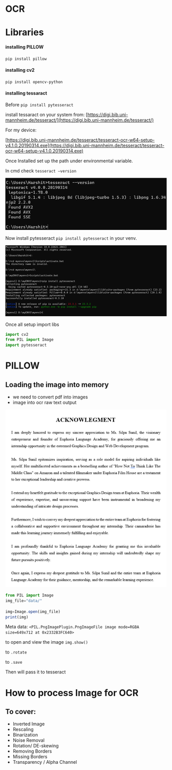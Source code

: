 # OCR

# Libraries

#### installing PILLOW

`pip install pillow`

#### installing cv2

`pip install opencv-python`

#### installing tessaract

Before `pip install pytesseract`

install tessaract on your system from: [https://digi.bib.uni-mannheim.de/tesseract/](https://digi.bib.uni-mannheim.de/tesseract/)

For my device:

[https://digi.bib.uni-mannheim.de/tesseract/tesseract-ocr-w64-setup-v4.1.0.20190314.exe](https://digi.bib.uni-mannheim.de/tesseract/tesseract-ocr-w64-setup-v4.1.0.20190314.exe)

Once Installed set up the path under environmental variable.

In cmd check `tesseract —version`

![Untitled](img/Untitled.png)

Now install pytesseract `pip install pytesseract` in your venv.

![Untitled](img/Untitled%201.png)

Once all setup import libs

```jsx
import cv2
from PIL import Image
import pytesseract
```

# PILLOW

## Loading the image into memory

- we need to convert pdf into images
- image into ocr raw text output

![Untitled](img/Untitled%202.png)

```jsx
from PIL import Image
img_file="data/"

img=Image.open(img_file)
print(img)
```

Meta data: `<PIL.PngImagePlugin.PngImageFile image mode=RGBA size=649x712 at 0x2332B3FC640>`

to open and view the image `img.show()`

to `.rotate` 

to `.save`

Then will pass it to tesseract

# How to process Image for OCR

## To cover:

- Inverted Image
- Rescaling
- Binarization
- Noise Removal
- Rotation/ DE-skewing
- Removing Borders
- Missing Borders
- Transparency / Alpha Channel
